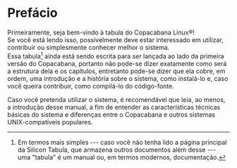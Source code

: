 # Prefácio

Primeiramente, seja bem-vindo à tabula do Copacabana Linux®!  
Se você está lendo isso, possivelmente deve estar interessado em utilizar,
contribuir ou simplesmente conhecer melhor o sistema.  
Essa tabula[^1] ainda está sendo escrita para ser lançada ao lado da primeira
versão do Copacabana, portanto não pode-se dizer exatamente como será a estrutura
dela e os capítulos, entretanto pode-se dizer que ela cobre, em ordem, uma
introdução e a história sobre o sistema, como instalá-lo e, caso você queira
contribuir, como compilá-lo do código-fonte. 

Caso você pretenda utilizar o sistema, é recomendável que leia, ao menos, a
introdução desse manual, a fim de entender as características técnicas básicas
do sistema e diferenças entre o Copacabana e outros sistemas UNIX-compatíveis
populares.

[^1]: Em termos mais simples --- caso você não tenha lido a página principal
da Silicon Tabula, que armazena outros documentos além desse --- uma "tabula" é
um manual ou, em termos modernos, documentação.
